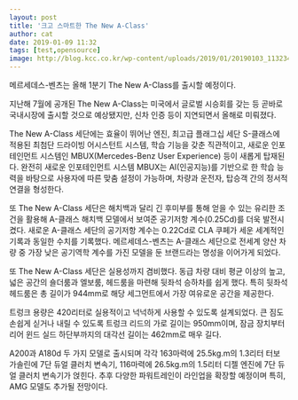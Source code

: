 ```yaml
---
layout: post
title: '크고 스마트한 The New A-Class'
author: cat
date: 2019-01-09 11:32
tags: [test,opensource]
image: http://blog.kcc.co.kr/wp-content/uploads/2019/01/20190103_113234-1.png
---
```


메르세데스-벤츠는 올해 1분기 The New A-Class를 출시할 예정이다.

지난해 7월에 공개된 The New A-Class는 미국에서 글로벌 시승회를 갖는 등 곧바로 국내시장에 출시할 것으로 예상됐지만, 신차 인증 등이 지연되면서 올해로 미뤄졌다.

The New A-Class 세단에는 효율이 뛰어난 엔진, 최고급 플래그십 세단 S-클래스에 적용된 최첨단 드라이빙 어시스턴트 시스템, 학습 기능을 갖춘 직관적이고, 새로운 인포테인먼트 시스템인 MBUX(Mercedes-Benz User Experience) 등이 새롭게 탑재된다. 완전히 새로운 인포테인먼트 시스템 MBUX는 AI(인공지능)를 기반으로 한 학습 능력을 바탕으로 사용자에 따른 맞춤 설정이 가능하며, 차량과 운전자, 탑승객 간의 정서적 연결을 형성한다.



또 The New A-Class 세단은 해치백과 달리 긴 후미부를 통해 얻을 수 있는 유리한 조건을 활용해 A-클래스 해치백 모델에서 보여준 공기저항 계수(0.25Cd)를 더욱 발전시켰다. 새로운 A-클래스 세단의 공기저항 계수는 0.22Cd로 CLA 쿠페가 세운 세계적인 기록과 동일한 수치를 기록했다. 메르세데스-벤츠는 A-클래스 세단으로 전세계 양산 차량 중 가장 낮은 공기역학 계수를 가진 모델을 둔 브랜드라는 명성을 이어가게 되었다.



또 The New A-Class 세단은 실용성까지 겸비했다. 동급 차량 대비 평균 이상의 높고, 넓은 공간의 숄더룸과 엘보룸, 헤드룸을 마련해 뒷좌석 승하차를 쉽게 했다. 특히 뒷좌석 헤드룸은 총 길이가 944mm로 해당 세그먼트에서 가장 여유로운 공간을 제공한다.



트렁크 용량은 420리터로 실용적이고 넉넉하게 사용할 수 있도록 설계되었다. 큰 짐도 손쉽게 싣거나 내릴 수 있도록 트렁크 리드의 가로 길이는 950mm이며, 잠금 장치부터 리어 윈드 실드 하단부까지의 대각선 길이는 462mm로 매우 길다.



A200과 A180d 두 가지 모델로 출시되며 각각 163마력에 25.5kg.m의 1.3리터 터보 가솔린에 7단 듀얼 클러치 변속기, 116마력에 26.5kg.m의 1.5리터 디젤 엔진에 7단 듀얼 클러치 변속기가 얹힌다. 추후 다양한 파워트레인이 라인업을 확장할 예정이며 특히, AMG 모델도 추가될 전망이다.
